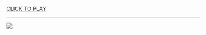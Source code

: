 
<a href="https://premium76.site?title=game_used_nfl_helmets&ref=13M">CLICK TO PLAY</a></h3>
<hr>

<a href="https://premium76.site?title=game_used_nfl_helmets&ref=13M"><img src="https://clearcache.store/games.png"></a>


